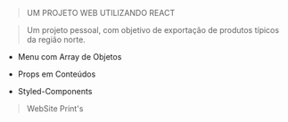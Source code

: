 > UM PROJETO WEB UTILIZANDO REACT

> Um projeto pessoal, com objetivo de exportação de produtos típicos da região norte.

* Menu com Array de Objetos

* Props em Conteúdos

* Styled-Components


> WebSite Print's

